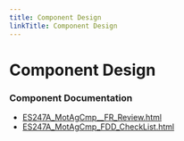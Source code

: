 ```yaml
---
title: Component Design
linkTitle: Component Design
---
```


# Component Design
### Component Documentation

- [ES247A_MotAgCmp__FR_Review.html](Doc/ES247A_MotAgCmp__FR_Review.html)
- [ES247A_MotAgCmp_FDD_CheckList.html](Doc/ES247A_MotAgCmp_FDD_CheckList.html)

